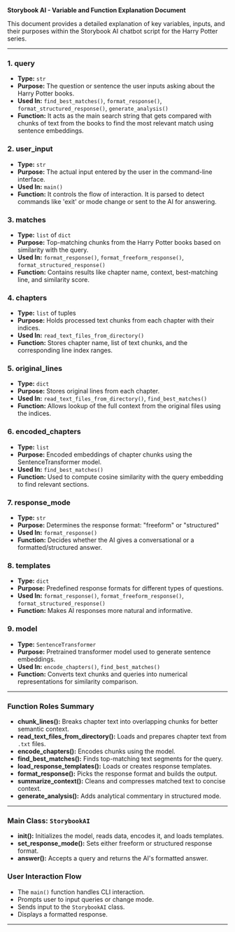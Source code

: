 
**Storybook AI - Variable and Function Explanation Document**

This document provides a detailed explanation of key variables, inputs, and their purposes within the Storybook AI chatbot script for the Harry Potter series.

---

### 1. **query**
- **Type:** `str`
- **Purpose:** The question or sentence the user inputs asking about the Harry Potter books.
- **Used In:** `find_best_matches()`, `format_response()`, `format_structured_response()`, `generate_analysis()`
- **Function:** It acts as the main search string that gets compared with chunks of text from the books to find the most relevant match using sentence embeddings.

### 2. **user_input**
- **Type:** `str`
- **Purpose:** The actual input entered by the user in the command-line interface.
- **Used In:** `main()`
- **Function:** It controls the flow of interaction. It is parsed to detect commands like 'exit' or mode change or sent to the AI for answering.

### 3. **matches**
- **Type:** `list` of `dict`
- **Purpose:** Top-matching chunks from the Harry Potter books based on similarity with the query.
- **Used In:** `format_response()`, `format_freeform_response()`, `format_structured_response()`
- **Function:** Contains results like chapter name, context, best-matching line, and similarity score.

### 4. **chapters**
- **Type:** `list` of tuples
- **Purpose:** Holds processed text chunks from each chapter with their indices.
- **Used In:** `read_text_files_from_directory()`
- **Function:** Stores chapter name, list of text chunks, and the corresponding line index ranges.

### 5. **original_lines**
- **Type:** `dict`
- **Purpose:** Stores original lines from each chapter.
- **Used In:** `read_text_files_from_directory()`, `find_best_matches()`
- **Function:** Allows lookup of the full context from the original files using the indices.

### 6. **encoded_chapters**
- **Type:** `list`
- **Purpose:** Encoded embeddings of chapter chunks using the SentenceTransformer model.
- **Used In:** `find_best_matches()`
- **Function:** Used to compute cosine similarity with the query embedding to find relevant sections.

### 7. **response_mode**
- **Type:** `str`
- **Purpose:** Determines the response format: "freeform" or "structured"
- **Used In:** `format_response()`
- **Function:** Decides whether the AI gives a conversational or a formatted/structured answer.

### 8. **templates**
- **Type:** `dict`
- **Purpose:** Predefined response formats for different types of questions.
- **Used In:** `format_response()`, `format_freeform_response()`, `format_structured_response()`
- **Function:** Makes AI responses more natural and informative.

### 9. **model**
- **Type:** `SentenceTransformer`
- **Purpose:** Pretrained transformer model used to generate sentence embeddings.
- **Used In:** `encode_chapters()`, `find_best_matches()`
- **Function:** Converts text chunks and queries into numerical representations for similarity comparison.

---

### Function Roles Summary

- **chunk_lines():** Breaks chapter text into overlapping chunks for better semantic context.
- **read_text_files_from_directory():** Loads and prepares chapter text from `.txt` files.
- **encode_chapters():** Encodes chunks using the model.
- **find_best_matches():** Finds top-matching text segments for the query.
- **load_response_templates():** Loads or creates response templates.
- **format_response():** Picks the response format and builds the output.
- **summarize_context():** Cleans and compresses matched text to concise context.
- **generate_analysis():** Adds analytical commentary in structured mode.

---

### Main Class: `StorybookAI`

- **__init__():** Initializes the model, reads data, encodes it, and loads templates.
- **set_response_mode():** Sets either freeform or structured response format.
- **answer():** Accepts a query and returns the AI's formatted answer.

### User Interaction Flow

- The `main()` function handles CLI interaction.
- Prompts user to input queries or change mode.
- Sends input to the `StorybookAI` class.
- Displays a formatted response.

---
